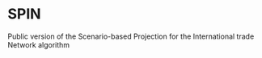 # SPIN
 Public version of the Scenario-based Projection for the International trade Network algorithm

